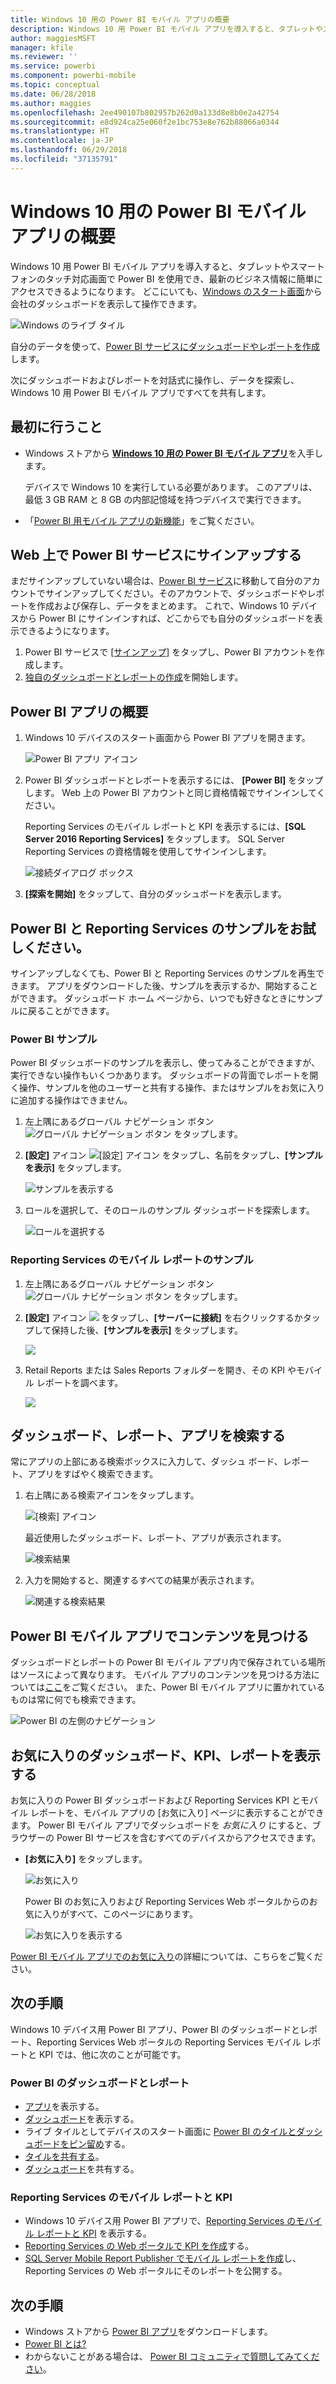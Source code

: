 ```yaml
---
title: Windows 10 用の Power BI モバイル アプリの概要
description: Windows 10 用 Power BI モバイル アプリを導入すると、タブレットやスマート フォンのタッチ対応画面で最新のビジネス情報に簡単にアクセスできます。
author: maggiesMSFT
manager: kfile
ms.reviewer: ''
ms.service: powerbi
ms.component: powerbi-mobile
ms.topic: conceptual
ms.date: 06/28/2018
ms.author: maggies
ms.openlocfilehash: 2ee490107b802957b262d0a133d8e8b0e2a42754
ms.sourcegitcommit: e8d924ca25e060f2e1bc753e8e762b88066a0344
ms.translationtype: HT
ms.contentlocale: ja-JP
ms.lasthandoff: 06/29/2018
ms.locfileid: "37135791"
---
```

# <a name="get-started-with-the-power-bi-mobile-app-for-windows-10"></a>Windows 10 用の Power BI モバイル アプリの概要
Windows 10 用 Power BI モバイル アプリを導入すると、タブレットやスマート フォンのタッチ対応画面で Power BI を使用でき、最新のビジネス情報に簡単にアクセスできるようになります。 どこにいても、[Windows のスタート画面](mobile-pin-dashboard-start-screen-windows-10-phone-app.md)から会社のダッシュボードを表示して操作できます。

![Windows のライブ タイル](media/mobile-windows-10-phone-app-get-started/pbi_win10_livetile.gif)

自分のデータを使って、[Power BI サービスにダッシュボードやレポートを作成](service-get-started.md)します。 

次にダッシュボードおよびレポートを対話式に操作し、データを探索し、Windows 10 用 Power BI モバイル アプリですべてを共有します。

## <a name="first-things-first"></a>最初に行うこと
* Windows ストアから [**Windows 10 用の Power BI モバイル アプリ**](http://go.microsoft.com/fwlink/?LinkID=526478)を入手します。
  
  デバイスで Windows 10 を実行している必要があります。 このアプリは、最低 3 GB RAM と 8 GB の内部記憶域を持つデバイスで実行できます。
   
* 「[Power BI 用モバイル アプリの新機能](mobile-whats-new-in-the-mobile-apps.md)」をご覧ください。

## <a name="sign-up-for-the-power-bi-service-on-the-web"></a>Web 上で Power BI サービスにサインアップする
まだサインアップしていない場合は、[Power BI サービス](http://powerbi.com/)に移動して自分のアカウントでサインアップしてください。そのアカウントで、ダッシュボードやレポートを作成および保存し、データをまとめます。 これで、Windows 10 デバイスから Power BI にサインインすれば、どこからでも自分のダッシュボードを表示できるようになります。

1. Power BI サービスで [[サインアップ]](http://go.microsoft.com/fwlink/?LinkID=513879) をタップし、Power BI アカウントを作成します。
2. [独自のダッシュボードとレポートの作成](service-get-started.md)を開始します。

## <a name="get-started-with-the-power-bi-app"></a>Power BI アプリの概要
1. Windows 10 デバイスのスタート画面から Power BI アプリを開きます。
   
   ![Power BI アプリ アイコン](media/mobile-windows-10-phone-app-get-started/pbi_win10ph_appiconsm.png)
2. Power BI ダッシュボードとレポートを表示するには、 **[Power BI]** をタップします。 Web 上の Power BI アカウントと同じ資格情報でサインインしてください。 
   
   Reporting Services のモバイル レポートと KPI を表示するには、**[SQL Server 2016 Reporting Services]** をタップします。 SQL Server Reporting Services の資格情報を使用してサインインします。
   
   ![接続ダイアログ ボックス](media/mobile-windows-10-phone-app-get-started/power-bi-windows-10-connect.png)
3. **[探索を開始]**  をタップして、自分のダッシュボードを表示します。

## <a name="try-the-power-bi-and-reporting-services-samples"></a>Power BI と Reporting Services のサンプルをお試しください。
サインアップしなくても、Power BI と Reporting Services のサンプルを再生できます。 アプリをダウンロードした後、サンプルを表示するか、開始することができます。 ダッシュボード ホーム ページから、いつでも好きなときにサンプルに戻ることができます。

### <a name="power-bi-samples"></a>Power BI サンプル
Power BI ダッシュボードのサンプルを表示し、使ってみることができますが、実行できない操作もいくつかあります。 ダッシュボードの背面でレポートを開く操作、サンプルを他のユーザーと共有する操作、またはサンプルをお気に入りに追加する操作はできません。

1. 左上隅にあるグローバル ナビゲーション ボタン ![グローバル ナビゲーション ボタン](media/mobile-windows-10-phone-app-get-started/power-bi-windows-10-navigation-icon.png) をタップします。
2. **[設定]** アイコン ![[設定] アイコン](media/mobile-windows-10-phone-app-get-started/power-bi-win10-settings-icon.png) をタップし、名前をタップし、**[サンプルを表示]** をタップします。
   
   ![サンプルを表示する](media/mobile-windows-10-phone-app-get-started/power-bi-win10-view-samples.png)
3. ロールを選択して、そのロールのサンプル ダッシュボードを探索します。  
   
   ![ロールを選択する](media/mobile-windows-10-phone-app-get-started/power-bi-win10-samples.png)

### <a name="reporting-services-mobile-report-samples"></a>Reporting Services のモバイル レポートのサンプル
1. 左上隅にあるグローバル ナビゲーション ボタン ![グローバル ナビゲーション ボタン](media/mobile-windows-10-phone-app-get-started/power-bi-windows-10-navigation-icon.png) をタップします。
2. **[設定]** アイコン ![](media/mobile-windows-10-phone-app-get-started/power-bi-win10-settings-icon.png) をタップし、**[サーバーに接続]** を右クリックするかタップして保持した後、**[サンプルを表示]** をタップします。
   
   ![](media/mobile-windows-10-phone-app-get-started/power-bi-win10-connect-ssrs-samples.png)
3. Retail Reports または Sales Reports フォルダーを開き、その KPI やモバイル レポートを調べます。
   
   ![](media/mobile-windows-10-phone-app-get-started/power-bi-win10-ssrs-sample-kpis.png)

## <a name="search-for-dashboards-reports-and-apps"></a>ダッシュボード、レポート、アプリを検索する
常にアプリの上部にある検索ボックスに入力して、ダッシュ ボード、レポート、アプリをすばやく検索できます。

1. 右上隅にある検索アイコンをタップします。
   
   ![[検索] アイコン](media/mobile-windows-10-phone-app-get-started/pbi_win10ph_searchbarbrdr.png)
   
   最近使用したダッシュボード、レポート、アプリが表示されます。
   
   ![検索結果](media/mobile-windows-10-phone-app-get-started/pbi_win10_searchrecent.png)
2. 入力を開始すると、関連するすべての結果が表示されます。
   
   ![関連する検索結果](media/mobile-windows-10-phone-app-get-started/pbi_win10_search_m.png)

## <a name="find-your-content-in-the-power-bi-mobile-apps"></a>Power BI モバイル アプリでコンテンツを見つける
ダッシュボードとレポートの Power BI モバイル アプリ内で保存されている場所はソースによって異なります。 モバイル アプリのコンテンツを見つける方法については[ここ](mobile-apps-find-content-mobile-devices.md)をご覧ください。 また、Power BI モバイル アプリに置かれているものは常に何でも検索できます。 

![Power BI の左側のナビゲーション](media/mobile-windows-10-phone-app-get-started/power-bi-win10-left-nav.png)

## <a name="view-your-favorite-dashboards-kpis-and-reports"></a>お気に入りのダッシュボード、KPI、レポートを表示する
お気に入りの Power BI ダッシュボードおよび Reporting Services KPI とモバイル レポートを、モバイル アプリの [お気に入り] ページに表示することができます。 Power BI モバイル アプリでダッシュボードを *お気に入り* にすると、ブラウザーの Power BI サービスを含むすべてのデバイスからアクセスできます。 

* **[お気に入り]** をタップします。
  
   ![お気に入り](media/mobile-windows-10-phone-app-get-started/power-bi-win10-favorite-menu.png)
  
   Power BI のお気に入りおよび Reporting Services Web ポータルからのお気に入りがすべて、このページにあります。
  
   ![お気に入りを表示する](media/mobile-windows-10-phone-app-get-started/power-bi-win10-favorites.png)

[Power BI モバイル アプリでのお気に入り](mobile-apps-favorites.md)の詳細については、こちらをご覧ください。

## <a name="next-steps"></a>次の手順
Windows 10 デバイス用 Power BI アプリ、Power BI のダッシュボードとレポート、Reporting Services Web ポータルの Reporting Services モバイル レポートと KPI では、他に次のことが可能です。

### <a name="power-bi-dashboards-and-reports"></a>Power BI のダッシュボードとレポート
* [アプリ](service-install-use-apps.md)を表示する。
* [ダッシュボード](mobile-apps-view-dashboard.md)を表示する。
* ライブ タイルとしてデバイスのスタート画面に [Power BI のタイルとダッシュボードをピン留め](mobile-pin-dashboard-start-screen-windows-10-phone-app.md)する。
* [タイルを共有する](mobile-share-tile-windows-10-phone-app.md)。
* [ダッシュボード](mobile-share-dashboard-from-the-mobile-apps.md)を共有する。

### <a name="reporting-services-mobile-reports-and-kpis"></a>Reporting Services のモバイル レポートと KPI
* Windows 10 デバイス用 Power BI アプリで、[Reporting Services のモバイル レポートと KPI](mobile-app-windows-10-ssrs-kpis-mobile-reports.md) を表示する。
* [Reporting Services の Web ポータルで KPI を作成](https://msdn.microsoft.com/library/mt683632.aspx)する。
* [SQL Server Mobile Report Publisher でモバイル レポートを作成](https://msdn.microsoft.com/library/mt652547.aspx)し、Reporting Services の Web ポータルにそのレポートを公開する。

## <a name="next-steps"></a>次の手順
* Windows ストアから [Power BI アプリ](http://go.microsoft.com/fwlink/?LinkID=526478)をダウンロードします。  
* [Power BI とは?](power-bi-overview.md)
* わからないことがある場合は、 [Power BI コミュニティで質問してみてください](http://community.powerbi.com/)。

